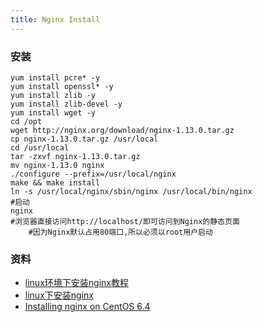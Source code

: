```yaml
---
title: Nginx Install
---
```


### 安装
 
```
yum install pcre* -y
yum install openssl* -y
yum install zlib -y
yum install zlib-devel -y
yum install wget -y 
cd /opt
wget http://nginx.org/download/nginx-1.13.0.tar.gz
cp nginx-1.13.0.tar.gz /usr/local
cd /usr/local
tar -zxvf nginx-1.13.0.tar.gz
mv nginx-1.13.0 nginx
./configure --prefix=/usr/local/nginx
make && make install 
ln -s /usr/local/nginx/sbin/nginx /usr/local/bin/nginx
#启动
nginx
#浏览器直接访问http://localhost/即可访问到Nginx的静态页面
	#因为Nginx默认占用80端口,所以必须以root用户启动

```

### 资料

- [linux环境下安装nginx教程](http://jingyan.baidu.com/album/1974b2898f5eadf4b1f774de.html?picindex=6)
- [linux下安装nginx](http://www.cnblogs.com/kunhu/p/3633002.html)
- [Installing nginx on CentOS 6.4](https://codybonney.com/installing-nginx-on-centos-6-4/)